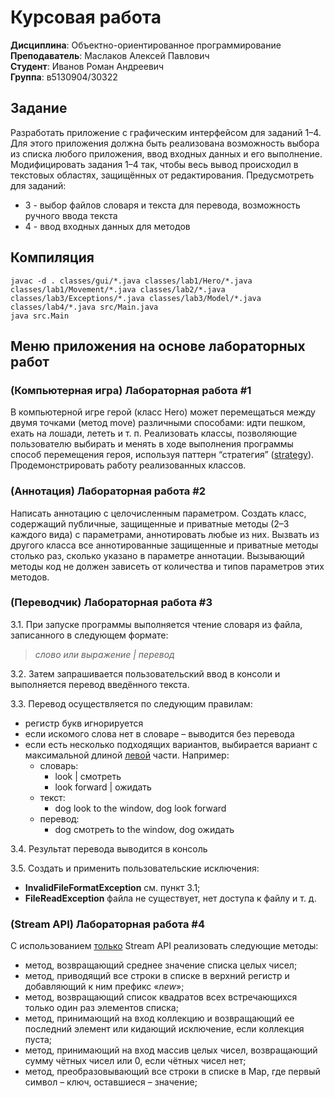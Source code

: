 # Курсовая работа
**Дисциплина**: Объектно-ориентированное программирование\
**Преподаватель**: Маслаков Алексей Павлович \
**Студент**: Иванов Роман Андреевич \
**Группа**: в5130904/30322

## Задание
Разработать приложение с графическим интерфейсом для заданий 1–4.
Для этого приложения должна быть реализована возможность выбора из
списка любого приложения, ввод входных данных и его выполнение.
Модифицировать задания 1–4 так, чтобы весь вывод происходил в текстовых
областях, защищённых от редактирования. Предусмотреть для заданий:
- 3 - выбор файлов словаря и текста для перевода, возможность ручного
ввода текста
- 4 - ввод входных данных для методов

## Компиляция
```
javac -d . classes/gui/*.java classes/lab1/Hero/*.java classes/lab1/Movement/*.java classes/lab2/*.java classes/lab3/Exceptions/*.java classes/lab3/Model/*.java classes/lab4/*.java src/Main.java
java src.Main
```

## Меню приложения на основе лабораторных работ
### (Компьютерная игра) Лабораторная работа #1
В компьютерной игре герой (класс Hero) может перемещаться между двумя точками (метод move) различными способами: идти пешком, ехать на лошади, лететь и т. п. Реализовать классы, позволяющие пользователю выбирать и менять в ходе выполнения программы способ перемещения героя, используя паттерн “стратегия” ([strategy](https://ru.wikipedia.org/wiki/%D0%A1%D1%82%D1%80%D0%B0%D1%82%D0%B5%D0%B3%D0%B8%D1%8F_(%D1%88%D0%B0%D0%B1%D0%BB%D0%BE%D0%BD_%D0%BF%D1%80%D0%BE%D0%B5%D0%BA%D1%82%D0%B8%D1%80%D0%BE%D0%B2%D0%B0%D0%BD%D0%B8%D1%8F))). \
Продемонстрировать работу реализованных классов. 

### (Аннотация) Лабораторная работа #2
Написать аннотацию с целочисленным параметром. Создать класс, содержащий публичные, защищенные и приватные методы (2–3 каждого вида) с параметрами, аннотировать любые из них. Вызвать из другого класса все аннотированные защищенные и приватные методы столько раз, сколько указано в параметре аннотации. Вызывающий методы код не должен зависеть от количества и типов параметров этих методов.

### (Переводчик) Лабораторная работа #3
3.1. При запуске программы выполняется чтение словаря из файла, записанного в следующем формате:
> _слово или выражение | перевод_

3.2. Затем запрашивается пользовательский ввод в консоли и
выполняется перевод введённого текста.

3.3. Перевод осуществляется по следующим правилам:
- регистр букв игнорируется
- если искомого слова нет в словаре – выводится без перевода
- если есть несколько подходящих вариантов, выбирается вариант с максимальной длиной <ins>левой</ins> части. Например:
    - словарь:
        - look | смотреть
        - look forward | ожидать
    - текст:
        - dog look to the window, dog look forward
    - перевод:
        - dog смотреть to the window, dog ожидать

3.4. Результат перевода выводится в консоль

3.5. Создать и применить пользовательские исключения:
- **InvalidFileFormatException** см. пункт 3.1;
- **FileReadException** файла не существует, нет доступа к файлу и т. д.

### (Stream API) Лабораторная работа #4
С использованием <ins>только</ins> Stream API реализовать следующие методы:
- метод, возвращающий среднее значение списка целых чисел;
- метод, приводящий все строки в списке в верхний регистр и
добавляющий к ним префикс «_new_»;
- метод, возвращающий список квадратов всех встречающихся
только один раз элементов списка;
- метод, принимающий на вход коллекцию и возвращающий ее
последний элемент или кидающий исключение, если коллекция
пуста;
- метод, принимающий на вход массив целых чисел, возвращающий
сумму чётных чисел или 0, если чётных чисел нет;
- метод, преобразовывающий все строки в списке в Map, где первый
символ – ключ, оставшиеся – значение;